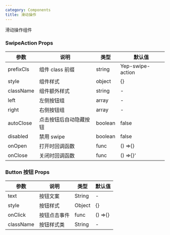 ```yaml
---
category: Components
title: 滑动操作
---
```


滑动操作组件

<DEMO>

### SwipeAction Props

| 参数      | 说明                   | 类型    | 默认值           |
| --------- | ---------------------- | ------- | ---------------- |
| prefixCls | 组件 class 前缀        | string  | Yep-swipe-action |
| style     | 组件样式               | object  | {}               |
| className | 组件额外样式           | string  | -                |
| left      | 左侧按钮组             | array   | -                |
| right     | 右侧按钮组             | array   | -                |
| autoClose | 点击按钮后自动隐藏按钮 | boolean | false            |
| disabled  | 禁用 swipe             | boolean | false            |
| onOpen    | 打开时回调函数         | func    | () =>{}          |
| onClose   | 关闭时回调函数         | func    | () =>{}‘         |

### Button 按钮 Props

| 参数      | 说明         | 类型   | 默认值  |
| --------- | ------------ | ------ | ------- |
| text      | 按钮文案     | String | -       |
| style     | 按钮样式     | Object | {}      |
| onClick   | 按钮点击事件 | func   | () =>{} |
| className | 按钮样式类   | String | -       |
